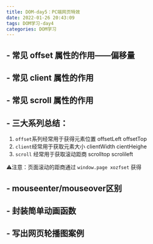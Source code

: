 ```yaml
---
title: DOM-day5：PC端网页特效
date: 2022-01-26 20:43:09
tags: DOM学习-day4
categories: DOM学习
---
```


## - 常见 offset 属性的作用——偏移量



## - 常见 client 属性的作用



## - 常见 scroll 属性的作用



## - 三大系列总结：

1. `offset`系列经常用于获得元素位置 offsetLeft offsetTop
2. `client`经常用于获取元素大小 clientWidth cientHeighe
3. `scroll` 经常用于获取滚动距商 scrolltop scrolileft

⚠️注意：页面滚动的距商通过 `window.page xozfset` 获得

## - mouseenter/mouseover区别

## - 封装简单动画函数

## - 写出网页轮播图案例

